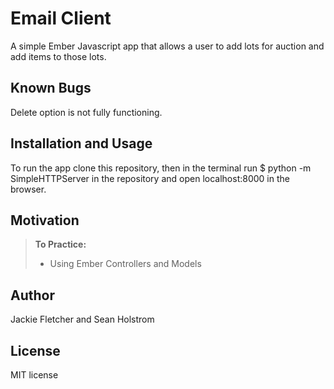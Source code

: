 Email Client
==============

A simple Ember Javascript app that allows a user to add lots for auction and add items to those lots. 

Known Bugs
------------
Delete option is not fully functioning.

Installation and Usage
------------
To run the app clone this repository, then in the terminal run $ python -m SimpleHTTPServer in the repository and open localhost:8000 in the browser.

Motivation
--------
> **To Practice:**
>- Using Ember Controllers and Models

Author
------
Jackie Fletcher and Sean Holstrom

License
-------
MIT license
